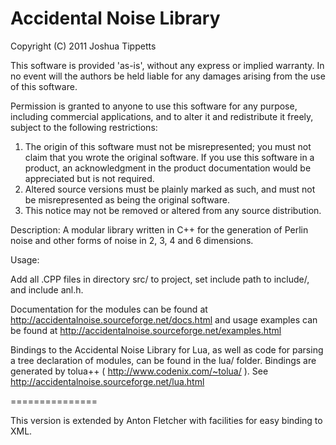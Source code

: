 Accidental Noise Library
===============

  Copyright (C) 2011 Joshua Tippetts

  This software is provided 'as-is', without any express or implied
  warranty.  In no event will the authors be held liable for any damages
  arising from the use of this software.

  Permission is granted to anyone to use this software for any purpose,
  including commercial applications, and to alter it and redistribute it
  freely, subject to the following restrictions:

  1. The origin of this software must not be misrepresented; you must not
     claim that you wrote the original software. If you use this software
     in a product, an acknowledgment in the product documentation would be
     appreciated but is not required.
  2. Altered source versions must be plainly marked as such, and must not be
     misrepresented as being the original software.
  3. This notice may not be removed or altered from any source distribution.
  
Description:
A modular library written in C++ for the generation of Perlin noise and other forms of noise in 2, 3, 4 and 6 dimensions.
  
Usage:

Add all .CPP files in directory src/ to project, set include path to include/, and include anl.h.

Documentation for the modules can be found at http://accidentalnoise.sourceforge.net/docs.html and usage examples can be found at http://accidentalnoise.sourceforge.net/examples.html

Bindings to the Accidental Noise Library for Lua, as well as code for parsing a tree declaration of modules, can be found in the lua/ folder. Bindings are generated by tolua++ ( http://www.codenix.com/~tolua/ ). See http://accidentalnoise.sourceforge.net/lua.html

===============

This version is extended by Anton Fletcher with facilities for easy binding to XML.